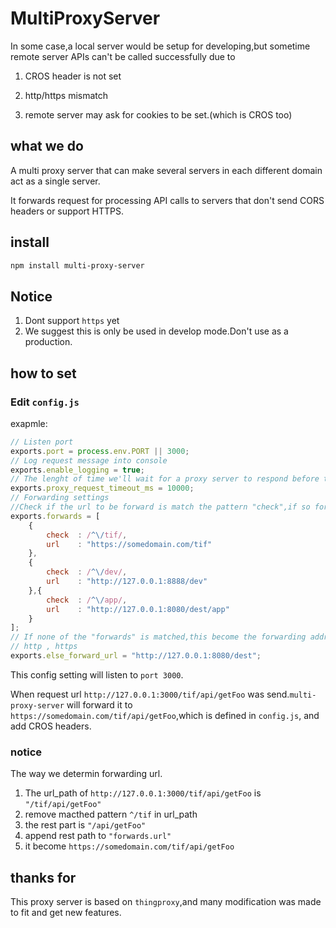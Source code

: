 MultiProxyServer
==========

In some case,a local server would be setup for developing,but sometime remote server APIs can't be called successfully due to 

1. CROS header is not set

2. http/https mismatch

3. remote server may ask for cookies to be set.(which is CROS too)


## what we do

A multi proxy server that can make several servers in each different domain act as a single server.

It forwards request for processing API calls to servers that don't send CORS headers or support HTTPS.

## install

```sh
npm install multi-proxy-server
```

## Notice

1. Dont support `https` yet
2. We suggest this is only be used in develop mode.Don't use as a production.

## how to set

### Edit `config.js`

exapmle:
```js
// Listen port
exports.port = process.env.PORT || 3000;
// Log request message into console
exports.enable_logging = true;
// The lenght of time we'll wait for a proxy server to respond before timing out.
exports.proxy_request_timeout_ms = 10000; 
// Forwarding settings
//Check if the url to be forward is match the pattern "check",if so forward it to "url".
exports.forwards = [
    {
        check  : /^\/tif/,
        url    : "https://somedomain.com/tif"
    },
    {
        check  : /^\/dev/,
        url    : "http://127.0.0.1:8888/dev"
    },{
        check  : /^\/app/,
        url    : "http://127.0.0.1:8080/dest/app"
    }
];
// If none of the "forwards" is matched,this become the forwarding address.
// http , https
exports.else_forward_url = "http://127.0.0.1:8080/dest";
```
This config setting will listen to `port 3000`.

When request url `http://127.0.0.1:3000/tif/api/getFoo` was send.`multi-proxy-server` will forward it to `https://somedomain.com/tif/api/getFoo`,which is defined in `config.js`, and add CROS headers.

### notice
The way we determin forwarding url.

1. The url_path of `http://127.0.0.1:3000/tif/api/getFoo` is `"/tif/api/getFoo"`
2. remove macthed pattern `^/tif` in url_path
3. the rest part is `"/api/getFoo"`
4. append rest path to `"forwards.url"`
5. it become `https://somedomain.com/tif/api/getFoo`


## thanks for
This proxy server is based on `thingproxy`,and many modification was made to fit and get new features.
